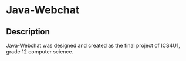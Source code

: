# Java-Webchat

## Description

Java-Webchat was designed and created as the final project of ICS4U1, grade 12 computer science.
